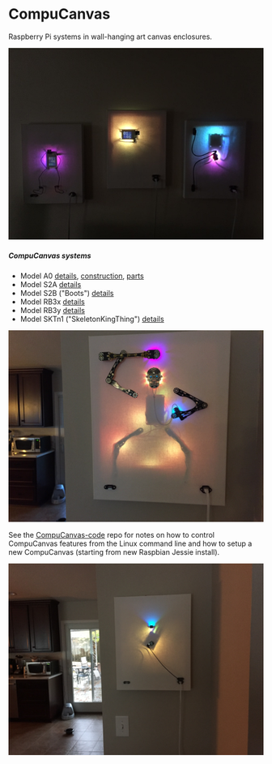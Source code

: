 # CompuCanvas

Raspberry Pi systems in wall-hanging art canvas enclosures.

![CompuCanvases-1-dim](doc/images/CompuCanvases-4.jpg)

##### CompuCanvas systems

* Model A0 [details](model/A0), [construction](model/A0/construction), [parts](doc/parts/A-series)
* Model S2A [details](model/S2A)
* Model S2B ("Boots") [details](model/S2B)
* Model RB3x [details](model/RB3x)
* Model RB3y [details](model/RB3y)
* Model SKTn1 ("SkeletonKingThing") [details](model/SKTn1)

![SKTn1](model/SKTn1/images/SKTn1-horiz.jpg)

See the [CompuCanvas-code](https://github.com/cjdaly/CompuCanvas-code) repo for notes on how to control CompuCanvas features from the Linux command line and how to setup a new CompuCanvas (starting from new Raspbian Jessie install).

![RB3y](model/RB3y/images/RB3y-horiz5.jpg)
